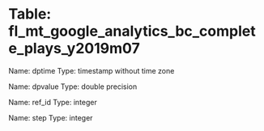 Table: fl_mt_google_analytics_bc_complete_plays_y2019m07
========================================================

Name: dptime
Type: timestamp without time zone

Name: dpvalue
Type: double precision

Name: ref_id
Type: integer

Name: step
Type: integer

